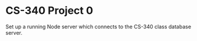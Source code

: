 # CS-340 Project 0

Set up a running Node server which connects to the CS-340 class
database server.
